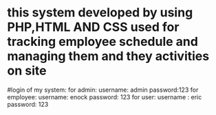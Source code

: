 # this system developed by using PHP,HTML AND CSS used for tracking employee schedule and managing them and they activities on site
#login of my system:
for admin:
username: admin
password:123
for employee:
username: enock
password: 123
for user:
username : eric
password: 123

